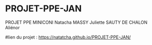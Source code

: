 # PROJET-PPE-JAN
PROJET PPE
MINICONI Natacha
MASSY Juliette
SAUTY DE CHALON Aliénor

#lien du projet :
https://natatcha.github.io/PROJET-PPE-JAN/
